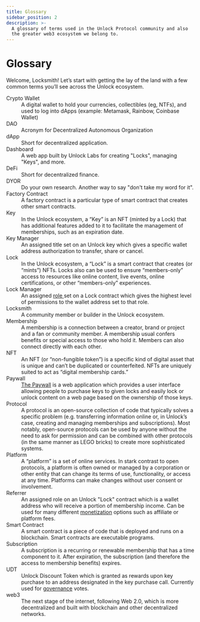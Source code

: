 ```yaml
---
title: Glossary
sidebar_position: 2
description: >- 
  A glossary of terms used in the Unlock Protocol community and also
  the greater web3 ecosystem we belong to.
---
```


# Glossary

Welcome, Locksmith! Let’s start with getting the lay of the land with a few common terms you’ll see across the Unlock ecosystem.

<dl>
  <dt>Crypto Wallet</dt>
    <dd>A digital wallet to hold your currencies, collectibles (eg, NTFs), and 
    used to log into dApps (example: Metamask, Rainbow, Coinbase Wallet)</dd>

  <dt>DAO</dt>
    <dd>Acronym for Decentralized Autonomous Organization</dd>

  <dt>dApp</dt>
    <dd>Short for decentralized application.</dd>
            
  <dt>Dashboard</dt>
    <dd>A web app built by Unlock Labs for creating "Locks", managing "Keys", 
      and more.</dd>

  <dt>DeFi</dt>
    <dd>Short for decentralized finance.</dd>

  <dt>DYOR</dt>
    <dd>Do your own research. Another way to say "don't take my word for it".</dd>

  <dt>Factory Contract</dt>
    <dd>A factory contract is a particular type of smart contract that creates other smart contracts.</dd>

  <dt>Key</dt>
    <dd>In the Unlock ecosystem, a “Key” is an NFT (minted by a Lock) that has 
    additional features added to it to facilitate the management of memberships, 
    such as an expiration date.</dd>
  
  <dt>Key Manager</dt>
    <dd>An assigned title set on an Unlock key which gives a specific wallet
    address authorization to transfer, share or cancel.</dd>

  <dt>Lock</dt>
    <dd>In the Unlock ecosystem, a “Lock” is a smart contract that creates 
    (or “mints”) NFTs. Locks also can be used to ensure “members-only” access 
    to resources like online content, live events, online certifications, or 
    other “members-only” experiences.</dd>
  
  <dt>Lock Manager</dt>
    <dd>An assigned <a href="/core-protocol/public-lock/access-control#roles">role </a>
    set on a Lock contract which gives the highest level of permissions to the 
    wallet address set to that role.</dd>
  
  <dt>Locksmith</dt>
    <dd>A community member or builder in the Unlock ecosystem.</dd>

  <dt>Membership</dt>
    <dd>A membership is a connection between a creator, brand or project and a 
    fan or community member. A membership usual confers benefits or special access 
    to those who hold it. Members can also connect directly with each other.</dd>

  <dt>NFT</dt>
    <dd>An NFT (or “non-fungible token”) is a specific kind of digital asset that 
    is unique and can’t be duplicated or counterfeited. NFTs are uniquely suited 
    to act as “digital membership cards.”</dd>

  <dt>Paywall</dt>
    <dd><a href="/tools/paywall/">The Paywall</a> is a web application which 
    provides a user interface allowing people to purchase keys to given locks and 
    easily lock or unlock content on a web page based on the ownership of those 
    keys.</dd>
  
  <dt>Protocol</dt>
    <dd>A protocol is an open-source collection of code that typically solves a 
    specific problem (e.g. transferring information online or, in Unlock’s case, 
    creating and managing memberships and subscriptions). Most notably, open-source 
    protocols can be used by anyone without the need to ask for permission and can 
    be combined with other protocols (in the same manner as LEGO bricks) to create 
    more sophisticated systems.</dd>

  <dt>Platform</dt>
    <dd>A “platform” is a set of online services. In stark contrast to open 
    protocols, a platform is often owned or managed by a corporation or other 
    entity that can change its terms of use, functionality, or access at any time. 
    Platforms can make changes without user consent or involvement.</dd>

  <dt>Referrer</dt>
    <dd>An assigned role on an Unlock "Lock" contract which is a wallet address
    who will receive a portion of membership income. Can be used for many 
    different <a href="https://unlock-protocol.com/blog/referral-fees">monetization</a> options such as affiliate or platform fees.</dd>
  
  <dt>Smart Contract</dt>
    <dd>A smart contract is a piece of code that is deployed and runs on a blockchain. Smart contracts are executable programs.</dd>

  <dt>Subscription</dt>
    <dd>A subscription is a recurring or renewable membership that has a time 
    component to it. After expiration, the subscription (and therefore the access 
    to membership benefits) expires.</dd>

  <dt>UDT</dt>
    <dd>Unlock Discount Token which is granted as rewards upon key purchase to 
    an address designated in the key purchase call. Currently used for  
    <a href="/governance/"> governance</a> votes.</dd>

  <dt>web3</dt>
    <dd>The next stage of the internet, following Web 2.0, which is more 
decentralized and built with blockchain and other decentralized networks.</dd>
</dl>